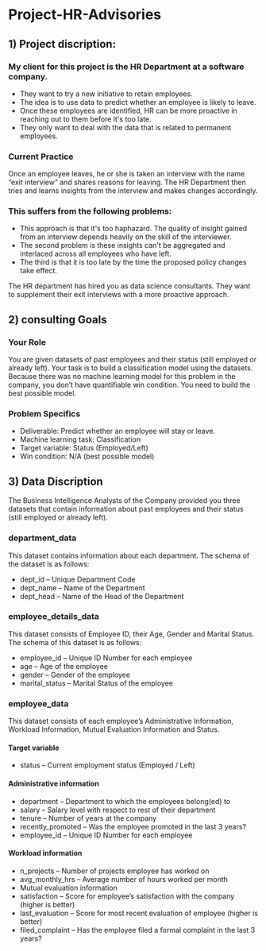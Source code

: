 # Project-HR-Advisories
## 1) Project discription:
### My client for this project is the HR Department at a software company.

- They want to try a new initiative to retain employees.
- The idea is to use data to predict whether an employee is likely to leave.
- Once these employees are identified, HR can be more proactive in reaching out to them before it's too late.
- They only want to deal with the data that is related to permanent employees.

### Current Practice
Once an employee leaves, he or she is taken an interview with the name “exit interview” and shares reasons for leaving. The HR Department then tries and learns insights from the interview and makes changes accordingly.

### This suffers from the following problems:

- This approach is that it's too haphazard. The quality of insight gained from an interview depends heavily on the skill of the interviewer.
- The second problem is these insights can't be aggregated and interlaced across all employees who have left.
- The third is that it is too late by the time the proposed policy changes take effect.

The HR department has hired you as data science consultants. They want to supplement their exit interviews with a more proactive approach.

## 2) consulting Goals

### Your Role
You are given datasets of past employees and their status (still employed or already left).
Your task is to build a classification model using the datasets.
Because there was no machine learning model for this problem in the company, you don’t have quantifiable win condition. You need to build the best possible model.

### Problem Specifics
- Deliverable: Predict whether an employee will stay or leave.
- Machine learning task: Classification
- Target variable: Status (Employed/Left)
- Win condition: N/A (best possible model)

## 3) Data Discription
The Business Intelligence Analysts of the Company provided you three datasets that contain information about past employees and their status (still employed or already left).

### department_data
This dataset contains information about each department. The schema of the dataset is as follows:

- dept_id – Unique Department Code
- dept_name – Name of the Department
- dept_head – Name of the Head of the Department

### employee_details_data
This dataset consists of Employee ID, their Age, Gender and Marital Status. The schema of this dataset is as follows:

- employee_id – Unique ID Number for each employee
- age – Age of the employee
- gender – Gender of the employee
- marital_status – Marital Status of the employee

### employee_data
This dataset consists of each employee’s Administrative Information, Workload Information, Mutual Evaluation Information and Status.

#### Target variable

- status – Current employment status (Employed / Left)
#### Administrative information

- department – Department to which the employees belong(ed) to
- salary – Salary level with respect to rest of their department
- tenure – Number of years at the company
- recently_promoted – Was the employee promoted in the last 3 years?
- employee_id – Unique ID Number for each employee
#### Workload information

- n_projects – Number of projects employee has worked on
- avg_monthly_hrs – Average number of hours worked per month
- Mutual evaluation information
- satisfaction – Score for employee’s satisfaction with the company (higher is better)
- last_evaluation – Score for most recent evaluation of employee (higher is better)
- filed_complaint – Has the employee filed a formal complaint in the last 3 years?

